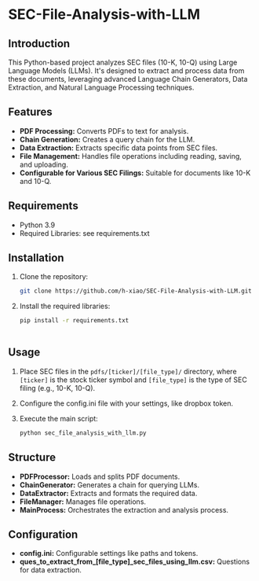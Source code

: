 # SEC-File-Analysis-with-LLM

## Introduction

This Python-based project analyzes SEC files (10-K, 10-Q) using Large Language Models (LLMs). It's designed to extract and process data from these documents, leveraging advanced Language Chain Generators, Data Extraction, and Natural Language Processing techniques.

## Features

- **PDF Processing:** Converts PDFs to text for analysis.
- **Chain Generation:** Creates a query chain for the LLM.
- **Data Extraction:** Extracts specific data points from SEC files.
- **File Management:** Handles file operations including reading, saving, and uploading.
- **Configurable for Various SEC Filings:** Suitable for documents like 10-K and 10-Q.

## Requirements

- Python 3.9
- Required Libraries: see requirements.txt

## Installation

1. Clone the repository:
   ```bash
   git clone https://github.com/h-xiao/SEC-File-Analysis-with-LLM.git

2. Install the required libraries:
   ```bash
   pip install -r requirements.txt
 
## Usage

1. Place SEC files in the `pdfs/[ticker]/[file_type]/` directory, where `[ticker]` is the stock ticker symbol and `[file_type]` is the type of SEC filing (e.g., 10-K, 10-Q).

2. Configure the config.ini file with your settings, like dropbox token.

3. Execute the main script:
   ```bash
   python sec_file_analysis_with_llm.py

## Structure

- **PDFProcessor:** Loads and splits PDF documents.
- **ChainGenerator:** Generates a chain for querying LLMs.
- **DataExtractor:**  Extracts and formats the required data.
- **FileManager:** Manages file operations.
- **MainProcess:** Orchestrates the extraction and analysis process.

## Configuration

- **config.ini:** Configurable settings like paths and tokens.
- **ques_to_extract_from_[file_type]_sec_files_using_llm.csv:** Questions for data extraction.



